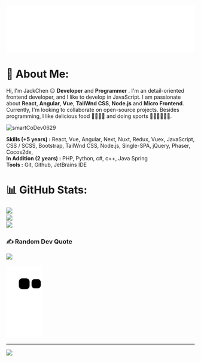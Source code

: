 <p align="center">
<img src="Header.svg" />
</p>

# 💫 About Me:
Hi, I'm JackChen 😉 **Developer** and **Programmer** .
I'm an detail-oriented frontend developer, and I like to develop in JavaScript.
I am passionate about **React**, **Angular**, **Vue**, **TailWnd CSS**, **Node.js** and **Micro Frontend**.
Currently, I'm looking to collaborate on open-source projects.
Besides programming, I like delicious food 🥗🥩🌮🍣 and doing sports 🏃⛹️‍♂️🏋🏼‍♂️.

<img src="https://camo.githubusercontent.com/8518504a205f83c6d26f677ce0dd8230e6fdbd19a8b9d113bd6589687bd55d7d/68747470733a2f2f63646e2e6472696262626c652e636f6d2f75736572732f313239323637372f73637265656e73686f74732f363133393136372f6d656469612f35333837646337653033356233656665396439343531363034346465363661342e676966" alt="smartCoDev0629" />

**Skills (+5 years) :** React, Vue, Angular, Next, Nuxt, Redux, Vuex, JavaScript, CSS / SCSS, Bootstrap, TailWnd CSS, Node.js, Single-SPA, jQuery, Phaser, Cocos2dx,
</br>
**In Addition (2 years) :** PHP, Python, c#, c++, Java Spring
</br>
**Tools :** Git, Github, JetBrains IDE

# 📊 GitHub Stats:
![](https://github-readme-stats.vercel.app/api?username=smartCoDev0629&theme=merko&hide_border=false&include_all_commits=true&count_private=true)<br/>
![](https://github-readme-streak-stats.herokuapp.com/?user=smartCoDev0629&theme=merko&hide_border=false)<br/>
![](https://github-readme-stats.vercel.app/api/top-langs/?username=smartCoDev0629&theme=merko&hide_border=false&include_all_commits=true&count_private=true&layout=compact)

### ✍️ Random Dev Quote
![](https://quotes-github-readme.vercel.app/api?type=horizontal&theme=merko)

![Snake animation](https://github.com/kimitawanjohi/kimitawanjohi/raw/output/github-contribution-grid-snake.svg)

 
---
[![](https://visitcount.itsvg.in/api?id=smartCoDev0629&icon=2&color=0)](https://visitcount.itsvg.in)
